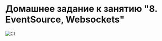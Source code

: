 # Домашнее задание к занятию "8. EventSource, Websockets"

![CI](https://github.com/Mitriy-Bug/chat/actions/workflows/web.yml/badge.svg)
